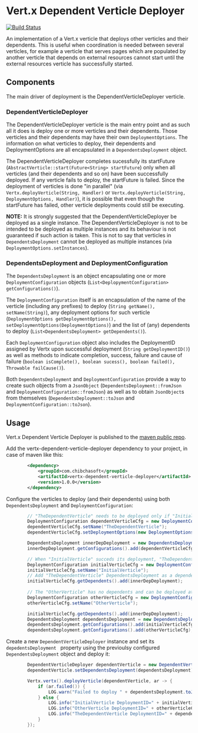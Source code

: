 # Vert.x Dependent Verticle Deployer

[![Build Status](https://travis-ci.org/juanavelez/vertx-dependent-verticle-deployer.svg?branch=master)](https://travis-ci.org/juanavelez/vertx-dependent-verticle-deployer)

An implementation of a Vert.x verticle that deploys other verticles and their dependents. This is useful when coordination is needed between several verticles, for example a verticle that serves pages which are populated by another verticle that depends on external resources cannot start until the external resources verticle has successfully started.

## Components

The main driver of deployment is the DependentVerticleDeployer verticle.

### DependentVerticleDeployer

The DependentVerticleDeployer verticle is the main entry point and as such all it does is deploy one or more verticles and their dependents. Those verticles and their dependents may have their own `DeploymentOptions`. The information on what verticles to deploy, their dependents and DeploymentOptions are all encapsulated in a `DependentsDeployment` object.

The DependentVerticleDeployer completes sucessfully its startFuture (`AbstractVerticle::start(Future<String> startFuture`) only when all  verticles (and their dependents and so on) have been successfully deployed. If any verticle fails to deploy, the startFuture is failed. Since the deployment of verticles is done "in parallel" (via `Vertx.deployVerticle(String, Handler)` or `Vertx.deployVerticle(String, DeploymentOptions, Handler)`), it is possible that even though the startFuture has failed, other verticle deployments could still be executing.

**NOTE:** It is strongly suggested that the DependentVerticleDeployer be deployed as a single instance. The DependentVerticleDeployer is not to be intended to be deployed as multiple instances and its behaviour is not guaranteed if such action is taken. This is not to say that verticles in `DependentsDeployment` cannot be deployed as multiple instances (via `DeploymentOptions.setInstances`).

### DependentsDeployment and DeploymentConfiguration

The `DependentsDeployment` is an object encapsulating one or more `DeploymentConfiguration` objects (`List<DeplopymentConfiguration> getConfigurations()`).

The `DeploymentConfiguration` itself is an encapsulation of the name of the verticle (including any prefixes) to deploy (`String getName(), setName(String)`), any deployment options for such verticle (`DeploymentOptions getDeploymentOptions(), setDeploymentOptions(DeploymentOptions)`) and the list of (any) dependents to deploy (`List<DependentsDeployment> getDependents()`).

Each `DeploymentConfiguration` object also includes the DeploymentID assigned by Vertx upon successful deployment (`String getDeploymentID()`) as well as methods to indicate completion, success, failure and cause of failure (`boolean isComplete(), boolean sucess(), boolean failed(), Throwable failCause()`).

Both `DependentsDeployment` and `DeploymentConfiguration` provide a way to create such objects from a `JsonObject` (`DependentsDeployment::fromJson` and `DeploymentConfiguration::fromJson`) as well as to obtain `JsonObject`s from themselves (`DependentsDeployment::toJson` and `DeploymentConfiguration::toJson`).

## Usage ##

Vert.x Dependent Verticle Deployer is published to the [maven public repo](http://search.maven.org/#search%7Cgav%7C1%7Cg%3A%22com.chibchasoft%22%20AND%20a%3A%22vertx-dependent-verticle-deployer%22).

Add the vertx-dependent-verticle-deployer dependency to your project, in case of maven like this:

```xml
        <dependency>
            <groupId>com.chibchasoft</groupId>
            <artifactId>vertx-dependent-verticle-deployer</artifactId>
            <version>1.0.0</version>
        </dependency>
```
 
Configure the verticles to deploy (and their dependents) using both `DependentsDeployment` and `DeploymentConfiguration`:

```java
        // "TheDependentVerticle" needs to be deployed only if "InitialVerticle" is deployed successfully.
        DeploymentConfiguration dependentVerticleCfg = new DeploymentConfiguration();
        dependentVerticleCfg.setName("TheDependentVerticle");
        dependentVerticleCfg.setDeploymentOptions(new DeploymentOptions().setWorker(true).setInstances(2));

        DependentsDeployment innerDepDeployment = new DependentsDeployment();
        innerDepDeployment.getConfigurations().add(dependentVerticleCfg);

        // When "InitialVerticle" succeds its deployment, "TheDependentVerticle" needs to be deployed. 
        DeploymentConfiguration initialVerticleCfg = new DeploymentConfiguration();
        initialVerticleCfg.setName("InitialVerticle");
        // Add "TheDependentVerticle" DependentsDeployment as a dependent of "InitialVerticle"
        initialVerticleCfg.getDependents().add(innerDepDeployment);
        
        // The "OtherVerticle" has no dependents and can be deployed at the same time as the "InitialVerticle"
        DeploymentConfiguration otherVerticleCfg = new DeploymentConfiguration();
        otherVerticleCfg.setName("OtherVerticle");

        initialVerticleCfg.getDependents().add(innerDepDeployment);
        DependentsDeployment dependentsDeployment = new DependentsDeployment();
        dependentsDeployment.getConfigurations().add(initialVerticleCfg);
        dependentsDeployment.getConfigurations().add(otherVerticleCfg);
```

Create a new `DependentVerticleDeployer` instance and set its `depedentsDeployment ` property using the previoulsy configured `DependentsDeployment` object and deploy it:

```java
        DependentVerticleDeployer dependentVerticle = new DependentVerticleDeployer();
        dependentVerticle.setDependentsDeployment(dependentsDeployment);

        Vertx.vertx().deployVerticle(dependentVerticle, ar -> {
            if (ar.failed()) {
                LOG.warn("Failed to deploy " + dependentsDeployment.toJson().encode(), ar.cause());
            } else {
                LOG.info("InitialVerticle DeploymentID=" + initialVerticleCfg.getDeploymentID());
                LOG.info("OtherVerticle DeploymentID=" + otherVerticleCfg.getDeploymentID());
                LOG.info("TheDependentVerticle DeploymentID=" + dependentVerticleCfg.getDeploymentID());
            }
        });
```
